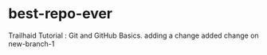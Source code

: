 # best-repo-ever
Trailhaid Tutorial : Git and GitHub Basics.
adding a change
added change on new-branch-1
